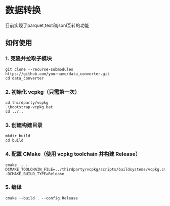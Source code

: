 # 数据转换
目前实现了parquet,text和jsonl互转的功能

## 如何使用
### 1. 克隆并拉取子模块
```
git clone --recurse-submodules https://github.com/yourname/data_converter.git
cd data_converter
```

### 2. 初始化 vcpkg（只需第一次）
```
cd thirdparty/vcpkg
.\bootstrap-vcpkg.bat
cd ../..
```

### 3. 创建构建目录
```
mkdir build
cd build
```

### 4. 配置 CMake（使用 vcpkg toolchain 并构建 Release）
```
cmake .. -DCMAKE_TOOLCHAIN_FILE=../thirdparty/vcpkg/scripts/buildsystems/vcpkg.cmake -DCMAKE_BUILD_TYPE=Release
```

### 5. 编译
```
cmake --build . --config Release
```
